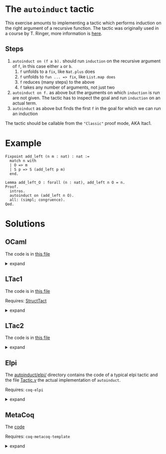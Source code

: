 # The `autoinduct` tactic

This exercise amounts to implementing a tactic which performs induction on the right argument of a recursive function.
The tactic was originally used in a course by T. Ringer, more information is [here](https://dependenttyp.es/classes/fa2022/artifacts/12-custom.html).

## Steps
1. `autoinduct on (f a b).` should run `induction` on the recursive argument of `f`, in this case either `a` or `b`.
   1. `f` unfolds to a `fix`, like `Nat.plus` does
   1. `f` unfolds to `fun ... => fix`, like `List.map does`
   1. `f` reduces (many steps) to the above
   2. `f` takes any number of arguments, not just two
1. `autoinduct on f.` as above but the arguments on which `induction` is run are not given. The tactic has to inspect the goal and run `induction` on an actual term.
2. `autoinduct` as above but finds the first `f` in the goal for which we can run an induction

The tactic should be callable  from the `"Classic"` proof mode, AKA ltac1.

# Example

```coq
Fixpoint add_left (n m : nat) : nat :=
  match n with
  | O => m
  | S p => S (add_left p m)
  end.

Lemma add_left_O : forall (n : nat), add_left n O = n.
Proof.
  intros.
  autoinduct on (add_left n O).
  all: (simpl; congruence).
Qed.
```

# Solutions

## OCaml

The code is in [this file](ocaml/src/autoinduct.ml)

<details>

<summary>expand</summary>

details specific to the OCaml code

</details>

## LTac1

The code is in [this file](ltac/Ltac1.v)

Requires: [StructTact](https://github.com/uwplse/StructTact)


<details>

<summary>expand</summary>

Setails specific to the Ltac1 code.

About extracting the recursive argument:
- the match construct lets one access the recursive argument `n` of a fix
  as in `fix f _ _ {struct n} := _ end`, but does not support multiple arities.
  Hence one needs to provide multiple patterns, eg `fix f _ _ _ {struct n} := _ end`
  for ternary functions, and so on.

</details>

## LTac2

The code is in [this file](ltac/Ltac2.v)

<details>

<summary>expand</summary>

Some details specific to the Ltac2 code.

About extracting the recursive argument:
- the code uses APIs in the `Unsafe` namespace to access the raw
  syntax of terms. This makes the code work for any arity.

- Ltac2 `eval red` produces non backtrackable errors when the argument
  cannot be reduced (eg opaque constant), so in mode 3 this can cause
  the tactic to fail incorrectly.

</details>


## Elpi

The [autoinduct/elpi/](elpi/) directory contains the code of a typical elpi tactic and the file
[Tactic.v](elpi/theories/Tactic.v) the actual implementation of `autoinduct`.

Requires: `coq-elpi`

<details>

<summary>expand</summary>

Some details specific to the Elpi code.

About extracting the recursive argument:
- whilst elpi supports Coq syntax within quotations,
  `{{ fix f _ _ {struct N} := _ end }}` does not let one bind `N`, so the code
  uses the raw term ast `fix _ _ N _` to extract the index of the recursive
  argument
- since we look at the term ast, the code works for any arity of `f`

</details>

## MetaCoq

The [code](metacoq/theories/Autoinduct.v)

Requires: `coq-metacoq-template`

<details>

<summary>expand</summary>

Some details specific to the MetaCoq code.

</details>
